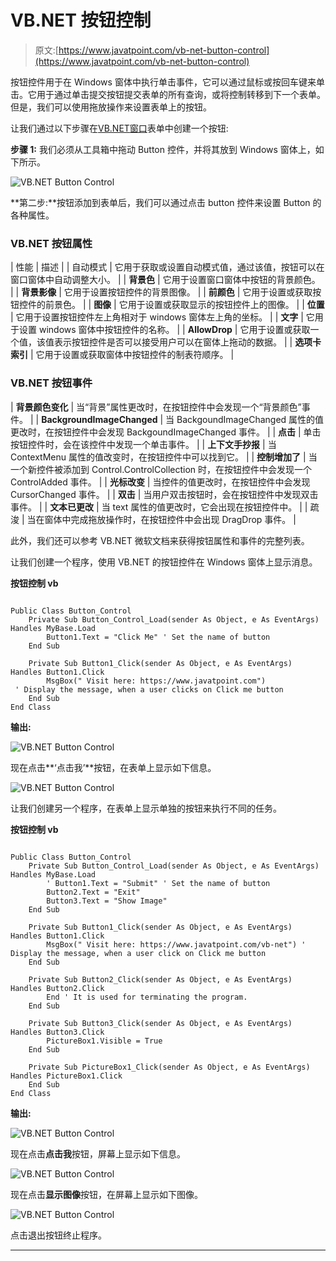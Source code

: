 # VB.NET 按钮控制

> 原文:[https://www.javatpoint.com/vb-net-button-control](https://www.javatpoint.com/vb-net-button-control)

按钮控件用于在 Windows 窗体中执行单击事件，它可以通过鼠标或按回车键来单击。它用于通过单击提交按钮提交表单的所有查询，或将控制转移到下一个表单。但是，我们可以使用拖放操作来设置表单上的按钮。

让我们通过以下步骤在[VB.NET](https://www.javatpoint.com/vb-net)[窗口](https://www.javatpoint.com/windows)表单中创建一个按钮:

**步骤 1:** 我们必须从工具箱中拖动 Button 控件，并将其放到 Windows 窗体上，如下所示。

![VB.NET Button Control](../Images/03c1a3f12173962fb3ba07d360e1e52d.png)

**第二步:**按钮添加到表单后，我们可以通过点击 button 控件来设置 Button 的各种属性。

### VB.NET 按钮属性

| 性能 | 描述 |
| 自动模式 | 它用于获取或设置自动模式值，通过该值，按钮可以在窗口窗体中自动调整大小。 |
| **背景色** | 它用于设置窗口窗体中按钮的背景颜色。 |
| **背景影像** | 它用于设置按钮控件的背景图像。 |
| **前颜色** | 它用于设置或获取按钮控件的前景色。 |
| **图像** | 它用于设置或获取显示的按钮控件上的图像。 |
| **位置** | 它用于设置按钮控件左上角相对于 windows 窗体左上角的坐标。 |
| **文字** | 它用于设置 windows 窗体中按钮控件的名称。 |
| **AllowDrop** | 它用于设置或获取一个值，该值表示按钮控件是否可以接受用户可以在窗体上拖动的数据。 |
| **选项卡索引** | 它用于设置或获取窗体中按钮控件的制表符顺序。 |

### VB.NET 按钮事件

| **背景颜色变化** | 当“背景”属性更改时，在按钮控件中会发现一个“背景颜色”事件。 |
| **BackgroundImageChanged** | 当 BackgoundImageChanged 属性的值更改时，在按钮控件中会发现 BackgoundImageChanged 事件。 |
| **点击** | 单击按钮控件时，会在该控件中发现一个单击事件。 |
| **上下文手抄报** | 当 ContextMenu 属性的值改变时，在按钮控件中可以找到它。 |
| **控制增加了** | 当一个新控件被添加到 Control.ControlCollection 时，在按钮控件中会发现一个 ControlAdded 事件。 |
| **光标改变** | 当控件的值更改时，在按钮控件中会发现 CursorChanged 事件。 |
| **双击** | 当用户双击按钮时，会在按钮控件中发现双击事件。 |
| **文本已更改** | 当 text 属性的值更改时，它会出现在按钮控件中。 |
| 疏浚 | 当在窗体中完成拖放操作时，在按钮控件中会出现 DragDrop 事件。 |

此外，我们还可以参考 VB.NET 微软文档来获得按钮属性和事件的完整列表。

让我们创建一个程序，使用 VB.NET 的按钮控件在 Windows 窗体上显示消息。

**按钮控制 vb**

```

Public Class Button_Control
    Private Sub Button_Control_Load(sender As Object, e As EventArgs) Handles MyBase.Load
        Button1.Text = "Click Me" ' Set the name of button
    End Sub

    Private Sub Button1_Click(sender As Object, e As EventArgs) Handles Button1.Click
        MsgBox(" Visit here: https://www.javatpoint.com") 
 ' Display the message, when a user clicks on Click me button
    End Sub
End Class

```

**输出:**

![VB.NET Button Control](../Images/74c61e5bd43bcbe0e7510eaab6dd6300.png)

现在点击**‘点击我’**按钮，在表单上显示如下信息。

![VB.NET Button Control](../Images/97d75e03fda54dcf0011df83b6de1564.png)

让我们创建另一个程序，在表单上显示单独的按钮来执行不同的任务。

**按钮控制 vb**

```

Public Class Button_Control
    Private Sub Button_Control_Load(sender As Object, e As EventArgs) Handles MyBase.Load
        ' Button1.Text = "Submit" ' Set the name of button
        Button2.Text = "Exit"
        Button3.Text = "Show Image"
    End Sub

    Private Sub Button1_Click(sender As Object, e As EventArgs) Handles Button1.Click
        MsgBox(" Visit here: https://www.javatpoint.com/vb-net") ' Display the message, when a user click on Click me button
    End Sub

    Private Sub Button2_Click(sender As Object, e As EventArgs) Handles Button2.Click
        End ' It is used for terminating the program.
    End Sub

    Private Sub Button3_Click(sender As Object, e As EventArgs) Handles Button3.Click
        PictureBox1.Visible = True
    End Sub

    Private Sub PictureBox1_Click(sender As Object, e As EventArgs) Handles PictureBox1.Click
    End Sub
End Class

```

**输出:**

![VB.NET Button Control](../Images/eaf07f4dc65f0b8f7a29555a042e78aa.png)

现在点击**点击我**按钮，屏幕上显示如下信息。

![VB.NET Button Control](../Images/957e5aa15942c666903a9e2bbe4cf996.png)

现在点击**显示图像**按钮，在屏幕上显示如下图像。

![VB.NET Button Control](../Images/e0e214ed7c11a772d1812ca21272cdab.png)

点击退出按钮终止程序。

* * *